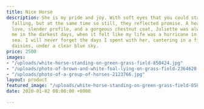 ```yaml
---
title: Nice Horse
description: She is my pride and joy. With soft eyes that you could stare into forever,
  falling, but at the same time so still, they reflected promise. A heart made of
  love, slender profile, and a gorgeous chestnut coat, Juliette was always there for
  me in the darkest days, when it felt like my life was a hurricane in an endless
  sea. I will never forget the days I spent with her, cantering in a field full of
  daisies, under a clear blue sky.
price: 2500
images:
- "/uploads/white-horse-standing-on-green-grass-field-850424.jpg"
- "/uploads/photo-of-brown-and-white-foal-lying-on-grass-field-2364620.jpg"
- "/uploads/photo-of-a-group-of-horses-2123766.jpg"
layout: product
featured_image: "/uploads/white-horse-standing-on-green-grass-field-850424.jpg"
date: 2020-01-02 08:00:00 +0000

---
```

